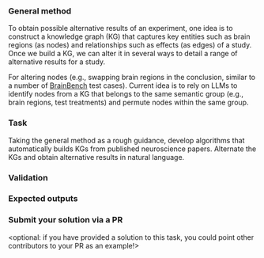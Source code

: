 ### General method 
To obtain possible alternative results of an experiment, one idea is to construct a knowledge graph (KG) that captures key entities such as brain regions (as nodes) and relationships such as effects (as edges) of a study. Once we build a KG, we can alter it in several ways to detail a range of alternative results for a study. 

For altering nodes (e.g., swapping brain regions in the conclusion, similar to a number of [BrainBench](https://github.com/braingpt-lovelab/brainbench_testcases/tree/89869dab3be1ec096dc38931ea33e43268c65d30) test cases). Current idea is to rely on LLMs to identify nodes from a KG that belongs to the same semantic group (e.g., brain regions, test treatments) and permute nodes within the same group.

### Task
Taking the general method as a rough guidance, develop algorithms that automatically builds KGs from published neuroscience papers. Alternate the KGs and obtain alternative results in natural language.

### Validation
<State what methods will be used to validate the output of this task>

### Expected outputs
<Make clear what is the expected output and its format.>

### Submit your solution via a PR
<optional: if you have provided a solution to this task, you could point other contributors to your PR as an example!>